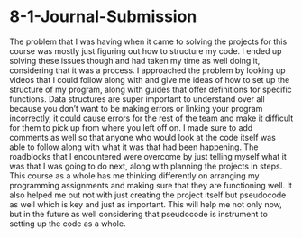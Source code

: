 # 8-1-Journal-Submission

The problem that I was having when it came to solving the projects for this course was mostly just figuring out how to structure my code. I ended up solving these issues though and had taken my time as well doing it, considering that it was a process. I approached the problem by looking up videos that I could follow along with and give me ideas of how to set up the structure of my program, along with guides that offer definitions for specific functions. Data structures are super important to understand over all because you don’t want to be making errors or linking your program incorrectly, it could cause errors for the rest of the team and make it difficult for them to pick up from where you left off on. I made sure to add comments as well so that anyone who would look at the code itself was able to follow along with what it was that had been happening.
The roadblocks that I encountered were overcome by just telling myself what it was that I was going to do next, along with planning the projects in steps. This course as a whole has me thinking differently on arranging my programming assignments and making sure that they are functioning well. It also helped me out not with just creating the project itself but pseudocode as well which is key and just as important. This will help me not only now, but in the future as well considering that pseudocode is instrument to setting up the code as a whole.
